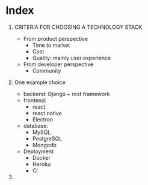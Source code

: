 # Index

1. CRITERIA FOR CHOOSING A TECHNOLOGY STACK
    - From product perspective
        - Time to market
        - Cost
        - Quality: mainly user experience
    - From developer perspective
        - Community

2. One example choice
    - backend: Django + rest framework
    - frontend:
        - react
        - react native
        - Electron
    - database:
        - MySQL
        - PostgreSQL
        - Mongodb
    - Deployment
        - Docker
        - Heroku
        - CI

3. 
